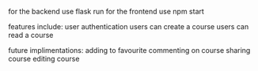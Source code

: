 for the backend use flask run
for the frontend use npm start

features include:
user authentication
users can create a course
users can read a course

future implimentations:
adding to favourite
commenting on course
sharing course
editing course
